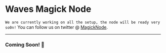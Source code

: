 # Waves Magick Node
`We are currently working on all the setup, the node will be ready very so0n!`
You can follow us on twitter @ [MagickNode](https://twitter.com/MagickNode).

* * *

### Coming Soon! 🚀


